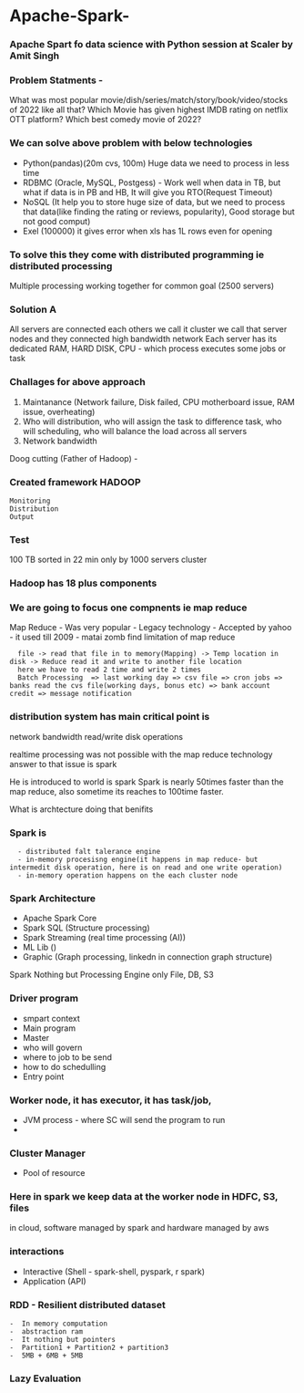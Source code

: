 # Apache-Spark-

### Apache Spart fo data science with Python session at Scaler by Amit Singh 

### Problem Statments - 
What was most popular movie/dish/series/match/story/book/video/stocks of 2022 like all that?
Which Movie has given highest IMDB rating on netflix OTT platform?
Which best comedy movie of 2022?

### We can solve above problem with below technologies 
  -  Python(pandas)(20m cvs, 100m) Huge data we need to process in less time
  -  RDBMC (Oracle, MySQL, Postgess) - Work well when data in TB, but what if data is in PB and HB, It will give you RTO(Request Timeout)
  -  NoSQL (It help you to store huge size of data, but we need to process that data(like finding the rating or reviews, popularity), Good storage but not good comput)
  -  Exel (100000) it gives error when xls has 1L rows even for opening

### To solve this they come with distributed programming ie distributed processing 
Multiple processing working together for common goal (2500 servers)


### Solution A
All servers are connected each others we call it cluster 
we call that server nodes and they connected high bandwidth network 
Each server has its dedicated RAM, HARD DISK, CPU - which process executes some jobs or task

### Challages for above approach 
1.  Maintanance (Network failure, Disk failed, CPU motherboard issue, RAM issue, overheating)
2.  Who will distribution, who will assign the task to difference task, who will scheduling, who will balance the load across all servers
3.  Network bandwidth

Doog cutting (Father of Hadoop) - 
### Created framework HADOOP
    Monitoring
    Distribution 
    Output

### Test 
100 TB sorted in 22 min only by 1000 servers cluster

### Hadoop has 18 plus components 

### We are going to focus one compnents ie map reduce 
Map Reduce - Was very popular
           - Legacy technology 
           - Accepted by yahoo
           - it used till 2009 
           - matai zomb find limitation of map reduce 
          
      file -> read that file in to memory(Mapping) -> Temp location in disk -> Reduce read it and write to another file location 
      here we have to read 2 time and write 2 times 
      Batch Processing  => last working day => csv file => cron jobs => banks read the cvs file(working days, bonus etc) => bank account credit => message notification
     
###   distribution system has main critical point is 
  network bandwidth 
  read/write disk operations 
  
  
 realtime processing was not possible with the map reduce technology 
 answer to that issue is spark 
 
 He is introduced to world is spark
 Spark is nearly 50times faster than the map reduce, also sometime its reaches to 100time faster.
 
 What is archtecture doing that benifits 
 
###  Spark is 
      - distributed falt talerance engine 
      - in-memory procesisng engine(it happens in map reduce- but intermedit disk operation, here is on read and one write operation)
      - in-memory operation happens on the each cluster node
    
### Spark Architecture
  - Apache Spark Core
  - Spark SQL (Structure processing)
  - Spark Streaming (real time processing (AI))
  - ML Lib ()
  - Graphic (Graph processing, linkedn in connection graph structure)
  
  Spark Nothing but Processing Engine only 
  File, DB, S3 
  
  
 ### Driver program 
  - smpart context 
  - Main program 
  - Master
  - who will govern
  - where to job to be send
  - how to do schedulling 
  - Entry point 
 
### Worker node, it has executor, it has task/job, 
   - JVM process - where SC will send the program to run
   -  

### Cluster Manager
   - Pool of resource 


### Here in spark we keep data at the worker node in HDFC, S3, files

in cloud, software managed by spark and hardware managed by aws 


### interactions 
  - Interactive (Shell - spark-shell, pyspark, r spark)
  - Application (API)

### RDD - Resilient distributed dataset 
    -  In memory computation 
    -  abstraction ram 
    -  It nothing but pointers 
    -  Partition1 + Partition2 + partition3 
    -  5MB + 6MB + 5MB
  
  ### Lazy Evaluation 

